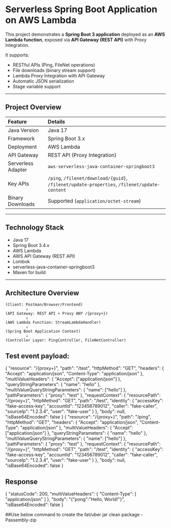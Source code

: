 # Serverless Spring Boot Application on AWS Lambda

This project demonstrates a **Spring Boot 3 application** deployed as an **AWS Lambda function**, exposed via **API Gateway (REST API)** with Proxy Integration.

It supports:
- RESTful APIs (Ping, FileNet operations)
- File downloads (binary stream support)
- Lambda Proxy Integration with API Gateway
- Automatic JSON serialization
- Stage variable support

---

## Project Overview

| Feature | Details |
|:--------|:--------|
| Java Version | Java 17 |
| Framework | Spring Boot 3.x |
| Deployment | AWS Lambda |
| API Gateway | REST API (Proxy Integration) |
| Serverless Adapter | `aws-serverless-java-container-springboot3` |
| Key APIs | `/ping`, `/filenet/download/{guid}`, `/filenet/update-properties`, `/filenet/update-content` |
| Binary Downloads | Supported (`application/octet-stream`) |

---

## Technology Stack

- Java 17
- Spring Boot 3.4.x
- AWS Lambda
- AWS API Gateway (REST API)
- Lombok
- serverless-java-container-springboot3
- Maven for build

---

## Architecture Overview

```text
(Client: Postman/Browser/Frontend)
         ↓
(API Gateway: REST API + Proxy ANY /{proxy+})
         ↓
(AWS Lambda Function: StreamLambdaHandler)
         ↓
(Spring Boot Application Context)
         ↓
(Controller Layer: PingController, FileNetController)
```


## Test event payload:
{
  "resource": "/{proxy+}",
  "path": "/test",
  "httpMethod": "GET",
  "headers": {
    "Accept": "application/json",
    "Content-Type": "application/json"
  },
  "multiValueHeaders": {
    "Accept": ["application/json"]
  },
  "queryStringParameters": {
    "name": "hello"
  },
  "multiValueQueryStringParameters": {
    "name": ["hello"]
  },
  "pathParameters": {
    "proxy": "test"
  },
  "requestContext": {
    "resourcePath": "/{proxy+}",
    "httpMethod": "GET",
    "path": "/test",
    "identity": {
      "accessKey": "fake-access-key",
      "accountId": "123456789012",
      "caller": "fake-caller",
      "sourceIp": "1.2.3.4",
      "user": "fake-user"
    }
  },
  "body": null,
  "isBase64Encoded": false
}
{
  "resource": "/{proxy+}",
  "path": "/ping",
  "httpMethod": "GET",
  "headers": {
    "Accept": "application/json",
    "Content-Type": "application/json"
  },
  "multiValueHeaders": {
    "Accept": ["application/json"]
  },
  "queryStringParameters": {
    "name": "hello"
  },
  "multiValueQueryStringParameters": {
    "name": ["hello"]
  },
  "pathParameters": {
    "proxy": "test"
  },
  "requestContext": {
    "resourcePath": "/{proxy+}",
    "httpMethod": "GET",
    "path": "/test",
    "identity": {
      "accessKey": "fake-access-key",
      "accountId": "123456789012",
      "caller": "fake-caller",
      "sourceIp": "1.2.3.4",
      "user": "fake-user"
    }
  },
  "body": null,
  "isBase64Encoded": false
}

## Response

{
  "statusCode": 200,
  "multiValueHeaders": {
    "Content-Type": [
      "application/json"
    ]
  },
  "body": "{\"pong\":\"Hello, World!\"}",
  "isBase64Encoded": false
}

##Use below command to create the fat/uber jar
clean package -Passembly-zip
